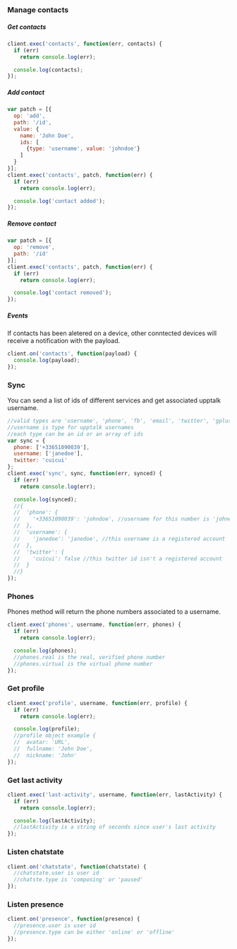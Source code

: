 ### Manage contacts
##### Get contacts
```javascript
client.exec('contacts', function(err, contacts) {
  if (err)
    return console.log(err);

  console.log(contacts);
});
```
##### Add contact
```javascript
var patch = [{
  op: 'add',
  path: '/id',
  value: {
    name: 'John Doe',
    ids: [
      {type: 'username', value: 'johndoe'}
    ]
  }
}];
client.exec('contacts', patch, function(err) {
  if (err)
    return console.log(err);

  console.log('contact added');
});
```
##### Remove contact
```javascript
var patch = [{
  op: 'remove',
  path: '/id'
}];
client.exec('contacts', patch, function(err) {
  if (err)
    return console.log(err);

  console.log('contact removed');
});
```
##### Events
If contacts has been aletered on a device, other conntected devices will receive a notification with the payload.
```javascript
client.on('contacts', function(payload) {
  console.log(payload);
});
```
### Sync
You can send a list of ids of different services and get associated upptalk username.
```javascript
//valid types are 'username', 'phone', 'fb', 'email', 'twitter', 'gplus', 'linkedin'
//username is type for upptalk usernames
//each type can be an id or an array of ids
var sync = {
  phone: ['+33651090039'],
  username: ['janedoe'],
  twitter: 'cuicui'
};
client.exec('sync', sync, function(err, synced) {
  if (err)
    return console.log(err);

  console.log(synced);
  //{
  //  'phone': {
  //    '+33651090039': 'johndoe', //username for this number is 'johnedoe'
  //  },
  //  'username': {
  //    'janedoe': 'janedoe', //this username is a registered account
  //  },
  //  'twitter': {
  //    'cuicui': false //this twitter id isn't a registered account
  //  }
  //}
});
```
### Phones
Phones method will return the phone numbers associated to a username.
```javascript
client.exec('phones', username, function(err, phones) {
  if (err)
    return console.log(err);

  console.log(phones);
  //phones.real is the real, verified phone number
  //phones.virtual is the virtual phone number
});
```
### Get profile
```javascript
client.exec('profile', username, function(err, profile) {
  if (err)
    return console.log(err);

  console.log(profile);
  //profile object example {
  //  avatar: 'URL',
  //  fullname: 'John Doe',
  //  nickname: 'John'
});
```
### Get last activity
```javascript
client.exec('last-activity', username, function(err, lastActivity) {
  if (err)
    return console.log(err);

  console.log(lastActivity);
  //lastActivity is a string of seconds since user's last activity
});
```

### Listen chatstate
```javascript
client.on('chatstate', function(chatstate) {
  //chatstate.user is user id
  //chatste.type is 'composing' or 'paused'
});
```

### Listen presence
```javascript
client.on('presence', function(presence) {
  //presence.user is user id
  //presence.type can be either 'online' or 'offline'
});
```